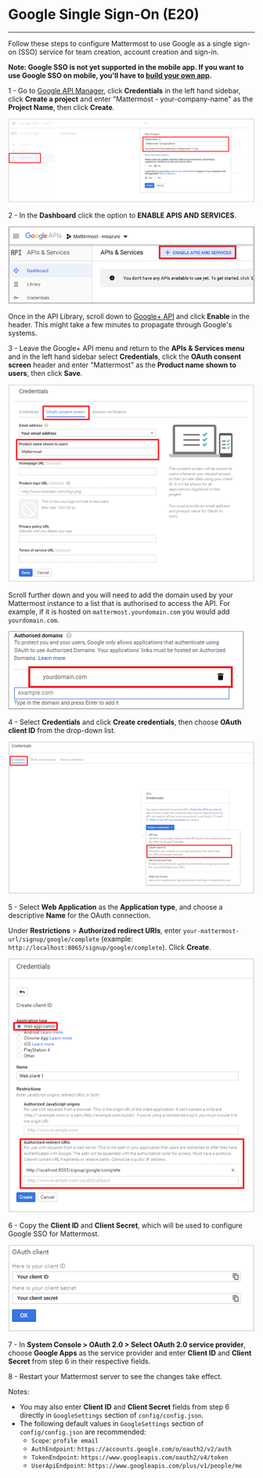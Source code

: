 # Google Single Sign-On (E20) 
___

Follow these steps to configure Mattermost to use Google as a single sign-on (SSO) service for team creation, account creation and sign-in.

**Note: Google SSO is not yet supported in the mobile app. If you want to use Google SSO on mobile, you'll have to [build your own app](https://developers.mattermost.com/contribute/mobile/build-your-own/).**

1 - Go to [Google API Manager](https://console.developers.google.com), click **Credentials** in the left hand sidebar, click **Create a project** and enter "Mattermost - your-company-name" as the **Project Name**, then click **Create**.

![google_1_credentials](../../source/images/google_1_credentials.png)

2 - In the **Dashboard** click the option to **ENABLE APIS AND SERVICES**.

![google_enable_api](../../source/images/google_enable_api.png)

Once in the API Library, scroll down to [Google+ API](https://console.developers.google.com/apis/api/plus/overview) and click **Enable** in the header. This might take a few minutes to propagate through Google's systems.

3 - Leave the Google+ API menu and return to the **APIs & Services menu** and in the left hand sidebar select **Credentials**, click the **OAuth consent screen** header and enter "Mattermost" as the **Product name shown to users**, then click **Save**.

![google_2_oauth_consent_screen](../../source/images/google_2_oauth_consent_screen.png)

Scroll further down and you will need to add the domain used by your Mattermost instance to a list that is authorised to access the API. For example, if it is hosted on `mattermost.yourdomain.com` you would add `yourdomain.com`.

![google_authorised_domains](../../source/images/google_authorised_domains.png)

4 - Select **Credentials** and click **Create credentials**, then choose **OAuth client ID** from the drop-down list.

![google_3_oauth_client_id](../../source/images/google_3_oauth_client_id.png)

5 - Select **Web Application** as the **Application type**, and choose a descriptive **Name** for the OAuth connection. 

Under **Restrictions** > **Authorized redirect URIs**, enter `your-mattermost-url/signup/google/complete` (example: `http://localhost:8065/signup/google/complete`). Click **Create**.

![google_4_web_app](../../source/images/google_4_web_app.png)

6 - Copy the **Client ID** and **Client Secret**, which will be used to configure Google SSO for Mattermost.

![google_5_client_id_secret](../../source/images/google_5_client_id_secret.PNG)

7 - In **System Console > OAuth 2.0 > Select OAuth 2.0 service provider**, choose **Google Apps** as the service provider and enter **Client ID** and **Client Secret** from step 6 in their respective fields.

8 - Restart your Mattermost server to see the changes take effect.

Notes: 
- You may also enter **Client ID** and **Client Secret** fields from step 6 directly in `GoogleSettings` section of `config/config.json`.
- The following default values in `GoogleSettings` section of `config/config.json` are recommended:
    - `Scope`: `profile email`
    - `AuthEndpoint`: `https://accounts.google.com/o/oauth2/v2/auth` 
    - `TokenEndpoint`: `https://www.googleapis.com/oauth2/v4/token`  
    - `UserApiEndpoint`: `https://www.googleapis.com/plus/v1/people/me`  
